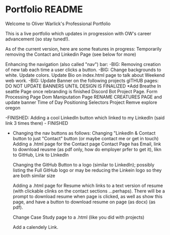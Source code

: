 # Portfolio README
Welcome to Oliver Warlick's Professional Portfolio

This is a live portfolio which updates in progression with OW's career advancement (so stay tuned!).

As of the current version, here are some features in progress:
Temporarily removing the Contact and Linkedin Page (see below for more)

Enhancing the navigation (also called "nav") bar: 
-BIG: Removing creation of new tab each time a user clicks a button.
-BIG: Change backgrounds to white. Update colors.
Update Bio on index.html page to talk about Weekend web work.
-BIG: Update Banner on the following projects gITHUB pages: DO NOT UPDATE BANNERS UNTIL DESIGN IS FINALIZED
    *Add Breathe In seattle Page once rebranding is finished
     Discord Bot Project Page.
     Form Processing Page
     Dom Maniputation Page
     RENAME CREATURES PAGE and update banner
     Time of Day
     Positioning
     Selectors Project
     Remve explore oregon 

-FINISHED: Adding a cool LinkedIn button which linked to my LinkedIn (said link 3 times there) - FINISHED

- Changing the nav buttons as follows:
    Changing "LinkedIn & Contact button to just "Contact" button (or maybe contact me or get in touch) 
    Adding a .html page for the Contact page
        Contact Page has Email, link to download reusme (as pdf only, how do employer prfer to get it), likn to GitHub, Link to LInkedIn

    Changing the GitHub Button to a logo (similar to LinkedIn);
        possibly listing the Full GitHub logo or may be reducing the Linkein logo so they are both similar size

    Adding a .html page for Resume which links to a text version of resume (with clickable clinks on the contact sections ...perhaps).
    There will be a prompt to download resume when page is clicked, as well as show this page, and have a button to
    download resume on page (as docx) (as pdf).

    Change Case Study page to a .html (like you did with projects) 

    Add a calendely Link.




